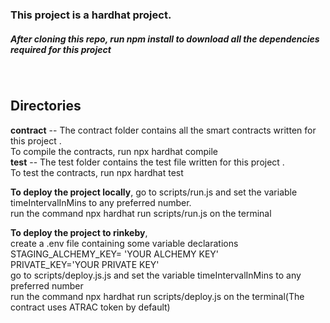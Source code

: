 <h3>This project is a hardhat project.</h3>
<h5> After cloning this repo, run npm install to download all the dependencies required for this project</h5><br>
<h2>Directories</h2>
<b>contract</b> -- The contract folder contains all the smart contracts written for this project . <br> To compile the contracts, run npx hardhat compile<br>
<b>test</b> -- The test folder contains the test file written for this project . <br> To test the contracts, run npx hardhat test<br>

<p> <b>To deploy the project locally</b>, go to scripts/run.js and set the variable timeIntervalInMins to any preferred number. <br>
  run the command npx hardhat run scripts/run.js on the terminal <p>
  
<p> <b>To deploy the project to rinkeby</b>,<br> create a .env file containing some variable declarations
  <br>STAGING_ALCHEMY_KEY= 'YOUR ALCHEMY KEY' <br>
PRIVATE_KEY='YOUR PRIVATE KEY' <br>go to scripts/deploy.js.js and set the variable timeIntervalInMins to any preferred number<br>
  run the command npx hardhat run scripts/deploy.js on the terminal(The contract uses ATRAC token by default) <p>  
